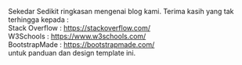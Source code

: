 Sekedar Sedikit ringkasan mengenai blog kami.
Terima kasih yang tak terhingga kepada :<br>
Stack Overflow : https://stackoverflow.com/ <br>
W3Schools : https://www.w3schools.com/ <br>
BootstrapMade : https://bootstrapmade.com/<br>
untuk panduan dan design template ini.
